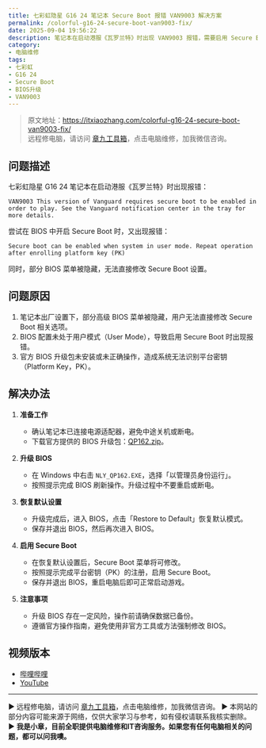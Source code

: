 ```yaml
---
title: 七彩虹隐星 G16 24 笔记本 Secure Boot 报错 VAN9003 解决方案
permalink: /colorful-g16-24-secure-boot-van9003-fix/
date: 2025-09-04 19:56:22
description: 笔记本在启动港服《瓦罗兰特》时出现 VAN9003 报错，需要启用 Secure Boot，但 BIOS 菜单被隐藏。通过官方 BIOS 升级包刷新 BIOS 并恢复默认设置后，可成功启用 Secure Boot，解决报错问题。
category:
- 电脑维修
tags:
- 七彩虹
- G16 24
- Secure Boot
- BIOS升级
- VAN9003
---
```


> 原文地址：<https://itxiaozhang.com/colorful-g16-24-secure-boot-van9003-fix/>  
> 远程修电脑，请访问 [章九工具箱](https://zhang9.com/)，点击电脑维修，加我微信咨询。 

## 问题描述

七彩虹隐星 G16 24 笔记本在启动港服《瓦罗兰特》时出现报错：

```
VAN9003 This version of Vanguard requires secure boot to be enabled in order to play. See the Vanguard notification center in the tray for more details.
```

尝试在 BIOS 中开启 Secure Boot 时，又出现报错：

```
Secure boot can be enabled when system in user mode. Repeat operation after enrolling platform key (PK)
```

同时，部分 BIOS 菜单被隐藏，无法直接修改 Secure Boot 设置。

## 问题原因

1. 笔记本出厂设置下，部分高级 BIOS 菜单被隐藏，用户无法直接修改 Secure Boot 相关选项。
2. BIOS 配置未处于用户模式（User Mode），导致启用 Secure Boot 时出现报错。
3. 官方 BIOS 升级包未安装或未正确操作，造成系统无法识别平台密钥（Platform Key，PK）。

## 解决办法

1. **准备工作**

   * 确认笔记本已连接电源适配器，避免中途关机或断电。
   * 下载官方提供的 BIOS 升级包：[QP162.zip](https://nim.nosdn.127.net/MjYxNjUyODA=/bmltYV8yMjQ0OTM5MTMzMzhfMTc1Njk3MTQyMDc5Nl9iZjBiZWI4NS04OTNmLTRhMmEtODdhYy01NWZhMDk3NjM5OTg=?createTime=1756971426412&download=QP162.zip)。

2. **升级 BIOS**

   * 在 Windows 中右击 `NLY_QP162.EXE`，选择「以管理员身份运行」。
   * 按照提示完成 BIOS 刷新操作。升级过程中不要重启或断电。

3. **恢复默认设置**

   * 升级完成后，进入 BIOS，点击「Restore to Default」恢复默认模式。
   * 保存并退出 BIOS，然后再次进入 BIOS。

4. **启用 Secure Boot**

   * 在恢复默认设置后，Secure Boot 菜单将可修改。
   * 按照提示完成平台密钥（PK）的注册，启用 Secure Boot。
   * 保存并退出 BIOS，重启电脑后即可正常启动游戏。

5. **注意事项**

   * 升级 BIOS 存在一定风险，操作前请确保数据已备份。
   * 遵循官方操作指南，避免使用非官方工具或方法强制修改 BIOS。

## 视频版本

* [哔哩哔哩](https://space.bilibili.com/3546607630944387)
* [YouTube](https://www.youtube.com/@itxiaozhang)

---
▶ 远程修电脑，请访问 [章九工具箱](https://zhang9.com/)，点击电脑维修，加我微信咨询。 
▶ 本网站的部分内容可能来源于网络，仅供大家学习与参考，如有侵权请联系我核实删除。  
▶ **我是小章，目前全职提供电脑维修和IT咨询服务。如果您有任何电脑相关的问题，都可以问我噢。**  
